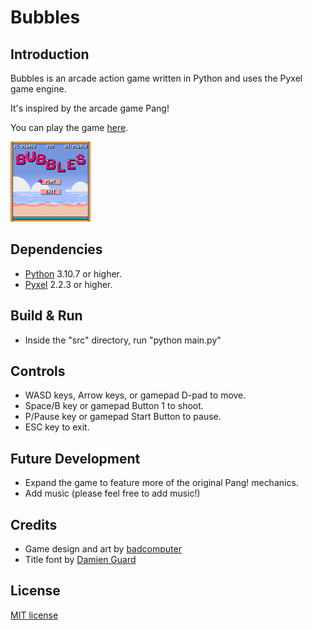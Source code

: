# Bubbles

## Introduction
Bubbles is an arcade action game written in Python and uses the Pyxel game engine.

It's inspired by the arcade game Pang!

You can play the game [here](https://helpcomputer.github.io/pyxel/bubbles/).

![](/images/prev00.gif?raw=true "")

## Dependencies
- [Python](https://www.python.org/) 3.10.7 or higher.
- [Pyxel](https://github.com/kitao/pyxel) 2.2.3 or higher.

## Build & Run
- Inside the "src" directory, run "python main.py"

## Controls
- WASD keys, Arrow keys, or gamepad D-pad to move.
- Space/B key or gamepad Button 1 to shoot.
- P/Pause key or gamepad Start Button to pause.
- ESC key to exit.

## Future Development
- Expand the game to feature more of the original Pang! mechanics.
- Add music (please feel free to add music!)

## Credits
- Game design and art by [badcomputer](https://twitter.com/badcomputer0)
- Title font by [Damien Guard](https://damieng.com/)

## License
[MIT license](http://en.wikipedia.org/wiki/MIT_License)
